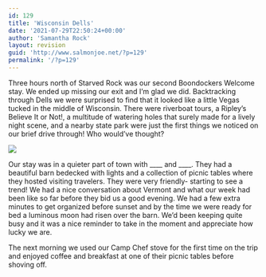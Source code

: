 ```yaml
---
id: 129
title: 'Wisconsin Dells'
date: '2021-07-29T22:50:24+00:00'
author: 'Samantha Rock'
layout: revision
guid: 'http://www.salmonjoe.net/?p=129'
permalink: '/?p=129'
---
```


<div class="boldgrid-section"><div class="container"><div class="row"><div class="col-md-12 col-xs-12 col-sm-12">Three hours north of Starved Rock was our second Boondockers Welcome stay. We ended up missing our exit and I’m glad we did. Backtracking through Dells we were surprised to find that it looked like a little Vegas tucked in the middle of Wisconsin. There were riverboat tours, a Ripley’s Believe It or Not!, a multitude of watering holes that surely made for a lively night scene, and a nearby state park were just the first things we noticed on our brief drive through! Who would’ve thought?

![](http://www.salmonjoe.net/wp-content/uploads/2021/07/IMG_0065-300x225.jpg)

Our stay was in a quieter part of town with \_\_\_\_ and \_\_\_\_. They had a beautiful barn bedecked with lights and a collection of picnic tables where they hosted visiting travelers. They were very friendly- starting to see a trend! We had a nice conversation about Vermont and what our week had been like so far before they bid us a good evening. We had a few extra minutes to get organized before sunset and by the time we were ready for bed a luminous moon had risen over the barn. We’d been keeping quite busy and it was a nice reminder to take in the moment and appreciate how lucky we are.

The next morning we used our Camp Chef stove for the first time on the trip and enjoyed coffee and breakfast at one of their picnic tables before shoving off.

</div></div></div></div>